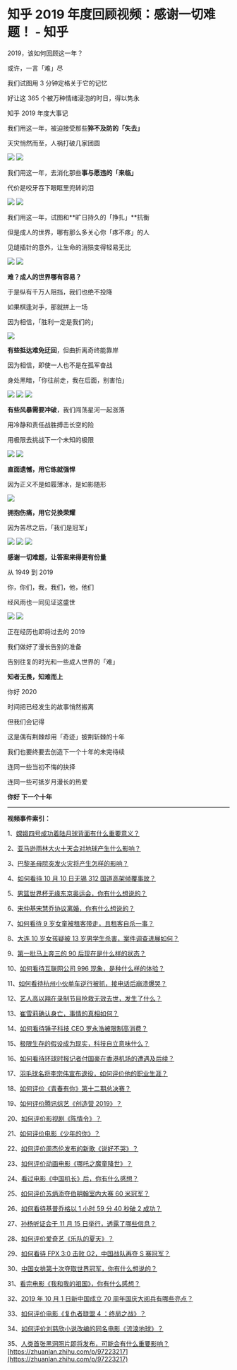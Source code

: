 # 知乎 2019 年度回顾视频：感谢一切难题！ - 知乎
2019，该如何回顾这一年？

或许，一言「难」尽

我们试图用 3 分钟定格关于它的记忆

好让这 365 个被万种情绪浸泡的时日，得以隽永

知乎 2019 年度大事记

我们用这一年，被迫接受那些**猝不及防的「失去」**

天灾悄然而至，人祸打破几家团圆

![](https://pic4.zhimg.com/v2-61eeacc358160f3771548e2fccb8cab7_b.jpg)
![](https://pic1.zhimg.com/v2-be307e7956d36867ffdc079f8cf126a0_b.jpg)

我们用这一年，去消化那些**事与愿违的「来临」**

代价是咬牙吞下眼眶里兜转的泪

![](https://pic1.zhimg.com/v2-5f733dfcd58a5fb0db4e63e203251cdc_b.jpg)
![](https://pic4.zhimg.com/v2-0f378b74b8a9bee659f5a414b71c27bf_b.jpg)

我们用这一年，试图和**旷日持久的「挣扎」**抗衡

但是成人的世界，哪有那么多关心你「疼不疼」的人

见缝插针的意外，让生命的消殒变得轻易无比

![](https://pic1.zhimg.com/v2-9792cfacf584dc8a0b148a4c7889a3ec_b.jpg)
![](https://pic2.zhimg.com/v2-fad7d866961456977565833d7f67ca65_b.jpg)

**难？成人的世界哪有容易？**

于是纵有千万人阻挡，我们也绝不投降

如果棋逢对手，那就拼上一场

因为相信，「胜利一定是我们的」

![](https://pic3.zhimg.com/v2-93302dbfd7420beae58113916ea76af6_b.jpg)

**有些抵达难免迂回**，但曲折离奇终能靠岸

因为相信，即使一人也不是在孤军奋战

身处黑暗，「你往前走，我在后面，别害怕」

![](https://pic2.zhimg.com/v2-6dd80621efc129cc08d8c72ef2e87935_b.jpg)
![](https://pic3.zhimg.com/v2-808fe9575a37af9f05b327b2bbc9fac6_b.jpg)
![](https://pic2.zhimg.com/v2-ee28a98f514bb488753d4609a3590d51_b.jpg)

**有些风暴需要冲破**，我们闯荡星河一起涨落

用冷静和责任战胜搏击长空的险

用极限去挑战下一个未知的极限

![](https://pic4.zhimg.com/v2-1b90b1886d2696f978f0f37042e6c727_b.jpg)
![](https://pic4.zhimg.com/v2-24cd608b706b52318fa742e33e55b08f_b.jpg)

**直面遗憾，用它练就强悍**

因为正义不是如履薄冰，是如影随形

![](https://pic1.zhimg.com/v2-da9a533ec679889bbb6b4bac586ee3c4_b.jpg)

**拥抱伤痛，用它兑换荣耀**

因为苦尽之后，「我们是冠军」

![](https://pic1.zhimg.com/v2-6b411d62a77a4e972347d1d5c0afab98_b.jpg)
![](https://pic3.zhimg.com/v2-e4a71b597440d6f6c7d9746a74a9b046_b.jpg)
![](https://pic3.zhimg.com/v2-fee3e27abd7d942f4e15da42b3271b4e_b.jpg)

**感谢一切难题，让答案来得更有份量**

从 1949 到 2019

你，你们，我，我们，他，他们

经风雨也一同见证这盛世

![](https://pic3.zhimg.com/v2-cc60f093790c99d1d2528277cfbfa272_b.jpg)
![](https://pic4.zhimg.com/v2-7decbb6a588c2f490f4374863fb62a1b_b.jpg)

正在经历也即将过去的 2019

我们做好了漫长告别的准备

告别往复的时光和一些成人世界的「难」

**知者无畏，知难而上**

你好 2020

时间把已经发生的故事悄然搬离

但我们会记得

这是偶有荆棘却用「奇迹」披荆斩棘的十年

我们也要终要去创造下一个十年的未完待续

连同一些当初不悔的抉择

连同一些可抵岁月漫长的热爱

**你好 下一个十年**

* * *

**视频事件索引：** 

1、[嫦娥四号成功着陆月球背面有什么重要意义？](https://www.zhihu.com/question/307791077)

2、[亚马逊雨林大火十天会对地球产生什么影响？](https://www.zhihu.com/question/341908130)

3、[巴黎圣母院突发火灾将产生怎样的影响？](https://www.zhihu.com/question/320308018)

4、[如何看待 10 月 10 日无锡 312 国道高架倾覆事故？](https://www.zhihu.com/question/350043460)

5、[男篮世界杯无缘东京奥运会，你有什么想说的？](https://www.zhihu.com/question/344397424)

6、[宋仲基宋慧乔协议离婚，你有什么想说的？](https://www.zhihu.com/question/331830643)

7、[如何看待 9 岁女童被租客带走，且租客自杀一事？](https://www.zhihu.com/question/334238993)

8、[大连 10 岁女孩疑被 13 岁男学生杀害，案件调查进展如何？](https://www.zhihu.com/question/352171277)

9、[第一批马上奔三的 90 后现在是什么样的状态？](https://www.zhihu.com/question/313564280)

10、[如何看待互联网公司 996 现象，是种什么样的体验？](https://www.zhihu.com/question/36892778)

11、[如何看待杭州小伙单车逆行被抓，接电话后崩溃爆哭？](https://www.zhihu.com/question/318346341)

12、[艺人高以翔在录制节目抢救无效去世，发生了什么？](https://www.zhihu.com/question/357980222)

13、[崔雪莉确认身亡，事情的真相如何？](https://www.zhihu.com/question/350675490)

14、[如何看待锤子科技 CEO 罗永浩被限制高消费？](https://www.zhihu.com/question/353884118)

15、[极限生存的假设成为现实，科技自立意味什么？](https://www.zhihu.com/question/324736734)

16、[如何看待环球时报记者付国豪在香港机场的遭遇及后续？](https://www.zhihu.com/question/340424050)

17、[羽毛球名将李宗伟宣布退役，如何评价他的职业生涯？](https://www.zhihu.com/question/329189281)

18、[如何评价《青春有你》第十二期总决赛？](https://www.zhihu.com/question/319053644)

19、[如何评价腾讯综艺《创造营 2019》？](https://www.zhihu.com/question/311841841)

20、[如何评价影视剧《陈情令》？](https://www.zhihu.com/question/331546953)

21、[如何评价电影《少年的你》？](https://www.zhihu.com/question/328571237)

22、[如何评价周杰伦发布的新歌《说好不哭》？](https://www.zhihu.com/question/345307809)

23、[如何评价动画电影《哪吒之魔童降世》？](https://www.zhihu.com/question/310186247)

24、[看过电影《中国机长》后，你有什么感想？](https://www.zhihu.com/question/346282105)

25、[如何评价苏炳添夺伯明翰室内大赛 60 米冠军？](https://www.zhihu.com/question/312591983)

26、[如何看待基普乔格以 1 小时 59 分 40 秒破 2 成功？](https://www.zhihu.com/question/350351013)

27、[孙杨听证会于 11 月 15 日举行，透露了哪些信息？](https://www.zhihu.com/question/354106324)

28、[如何评价爱奇艺《乐队的夏天》？](https://www.zhihu.com/question/299127794)

29、[如何看待 FPX 3:0 击败 G2，中国战队再夺 S 赛冠军？](https://www.zhihu.com/question/355167705)

30、[中国女排第十次夺取世界冠军，你有什么想说的？](https://www.zhihu.com/question/348219798)

31、[看完电影《我和我的祖国》，你有什么感想？](https://www.zhihu.com/question/342172376)

32、[2019 年 10 月 1 日新中国成立 70 周年国庆大阅兵有哪些亮点？](https://www.zhihu.com/question/348515819)

33、[如何评价电影《复仇者联盟 4 ：终局之战》？](https://www.zhihu.com/question/318657727)

34、[如何评价刘慈欣小说改编的同名电影《流浪地球》？](https://www.zhihu.com/question/284128568)

35、[人类首张黑洞照片即将发布，可能会有什么重要影响？](https://www.zhihu.com/question/318763133) 
 [https://zhuanlan.zhihu.com/p/97223217](https://zhuanlan.zhihu.com/p/97223217)
